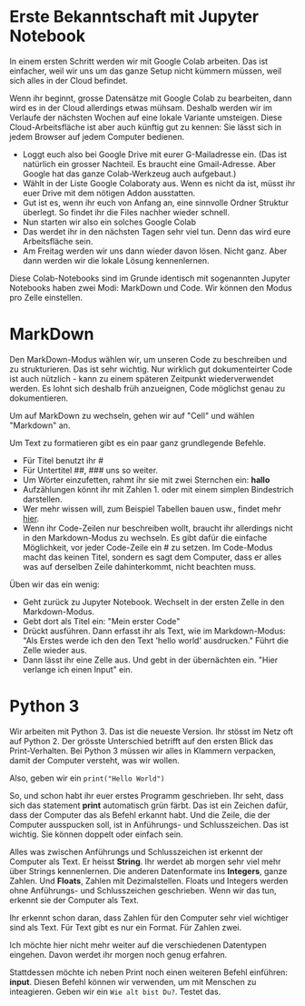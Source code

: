# Erste Bekanntschaft mit Jupyter Notebook

In einem ersten Schritt werden wir mit Google Colab arbeiten. Das ist einfacher, weil wir uns um das ganze Setup nicht kümmern müssen, weil sich alles in der Cloud befindet.

Wenn ihr beginnt, grosse Datensätze mit Google Colab zu bearbeiten, dann wird es in der Cloud allerdings etwas mühsam. Deshalb werden wir im Verlaufe der nächsten Wochen auf eine lokale Variante umsteigen. Diese Cloud-Arbeitsfläche ist aber auch künftig gut zu kennen: Sie lässt sich in jedem Browser auf jedem Computer bedienen.

- Loggt euch also bei Google Drive mit eurer G-Mailadresse ein. (Das ist natürlich ein grosser Nachteil. Es braucht eine Gmail-Adresse. Aber Google hat das ganze Colab-Werkzeug auch aufgebaut.)
- Wählt in der Liste Google Colaboraty aus. Wenn es nicht da ist, müsst ihr euer Drive mit dem nötigen Addon ausstatten.
- Gut ist es, wenn ihr euch von Anfang an, eine sinnvolle Ordner Struktur überlegt. So findet ihr die Files nachher wieder schnell.
- Nun starten wir also ein solches Google Colab
- Das werdet ihr in den nächsten Tagen sehr viel tun. Denn das wird eure Arbeitsfläche sein.
- Am Freitag werden wir uns dann wieder davon lösen. Nicht ganz. Aber dann werden wir die lokale Lösung kennenlernen.

Diese Colab-Notebooks sind im Grunde identisch mit sogenannten Jupyter Notebooks haben zwei Modi: MarkDown und Code. Wir können den Modus pro Zelle einstellen.

# MarkDown

Den MarkDown-Modus wählen wir, um unseren Code zu beschreiben und zu strukturieren. Das ist sehr wichtig. Nur wirklich gut dokumenteirter Code ist auch nützlich - kann zu einem späteren Zeitpunkt wiederverwendet werden. Es lohnt sich deshalb früh anzueignen, Code möglichst genau zu dokumentieren.

Um auf MarkDown zu wechseln, gehen wir auf "Cell" und wählen "Markdown" an.

Um Text zu formatieren gibt es ein paar ganz grundlegende Befehle.
- Für Titel benutzt ihr #
- Für Untertitel ##, ### uns so weiter.
- Um Wörter einzufetten, rahmt ihr sie mit zwei Sternchen ein: **hallo**
- Aufzählungen könnt ihr mit Zahlen 1. oder mit einem simplen Bindestrich darstellen.
- Wer mehr wissen will, zum Beispiel Tabellen bauen usw., findet mehr [hier](https://github.com/adam-p/markdown-here/wiki/Markdown-Cheatsheet).
- Wenn ihr Code-Zeilen nur beschreiben wollt, braucht ihr allerdings nicht in den Markdown-Modus zu wechseln. Es gibt dafür die einfache Möglichkeit, vor jeder Code-Zeile ein # zu setzen. Im Code-Modus macht das keinen Titel, sondern es sagt dem Computer, dass er alles was auf derselben Zeile dahinterkommt, nicht beachten muss.

Üben wir das ein wenig:
- Geht zurück zu Jupyter Notebook. Wechselt in der ersten Zelle in den Markdown-Modus.
- Gebt dort als Titel ein: "Mein erster Code"
- Drückt ausführen. Dann erfasst ihr als Text, wie im Markdown-Modus: "Als Erstes werde ich den den Text 'hello world' ausdrucken." Führt die Zelle wieder aus.
- Dann lässt ihr eine Zelle aus. Und gebt in der übernächten ein. "Hier verlange ich einen Input" ein.

# Python 3

Wir arbeiten mit Python 3. Das ist die neueste Version. Ihr stösst im Netz oft auf Python 2. Der grösste Unterschied betrifft auf den ersten Blick das Print-Verhalten. Bei Python 3 müssen wir alles in Klammern verpacken, damit der Computer versteht, was wir wollen.

Also, geben wir ein ```print("Hello World")```

So, und schon habt ihr euer erstes Programm geschrieben. Ihr seht, dass sich das statement **print** automatisch grün färbt. Das ist ein Zeichen dafür, dass der Computer das als Befehl erkannt habt. Und die Zeile, die der Computer ausspucken soll, ist in Anführungs- und Schlusszeichen. Das ist wichtig. Sie können doppelt oder einfach sein.

Alles was zwischen Anführungs und Schlusszeichen ist erkennt der Computer als Text. Er heisst **String**. Ihr werdet ab morgen sehr viel mehr über Strings kennenlernen. Die anderen Datenformate ins **Integers**, ganze Zahlen. Und **Floats**, Zahlen mit Dezimalstellen. Floats und Integers werden ohne Anführungs- und Schlusszeichen geschrieben. Wenn wir das tun, erkennt sie der Computer als Text.

Ihr erkennt schon daran, dass Zahlen für den Computer sehr viel wichtiger sind als Text. Für Text gibt es nur ein Format. Für Zahlen zwei.

Ich möchte hier nicht mehr weiter auf die verschiedenen Datentypen eingehen. Davon werdet ihr morgen noch genug erfahren.

Stattdessen möchte ich neben Print noch einen weiteren Befehl einführen: **input**. Diesen Befehl können wir verwenden, um mit Menschen zu inteagieren. Geben wir ein ```Wie alt bist Du?```. Testet das.
